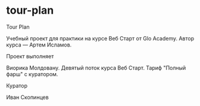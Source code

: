 # tour-plan
Tour Plan

Учебный проект для практики на курсе Веб Старт от Glo Academy. Автор курса — Артем Исламов.





Проект выполняет

Виорика Молдовану. Девятый поток курса Веб Старт. Тариф "Полный фарш" с куратором.





Куратор

Иван Скопинцев
